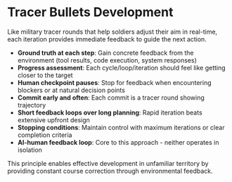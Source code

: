 # Tracer Bullets Development

Like military tracer rounds that help soldiers adjust their aim in real-time, each iteration provides immediate feedback to guide the next action.

- **Ground truth at each step**: Gain concrete feedback from the environment (tool results, code execution, system responses)
- **Progress assessment**: Each cycle/loop/iteration should feel like getting closer to the target
- **Human checkpoint pauses**: Stop for feedback when encountering blockers or at natural decision points
- **Commit early and often**: Each commit is a tracer round showing trajectory
- **Short feedback loops over long planning**: Rapid iteration beats extensive upfront design
- **Stopping conditions**: Maintain control with maximum iterations or clear completion criteria
- **AI-human feedback loop**: Core to this approach - neither operates in isolation

This principle enables effective development in unfamiliar territory by providing constant course correction through environmental feedback.

